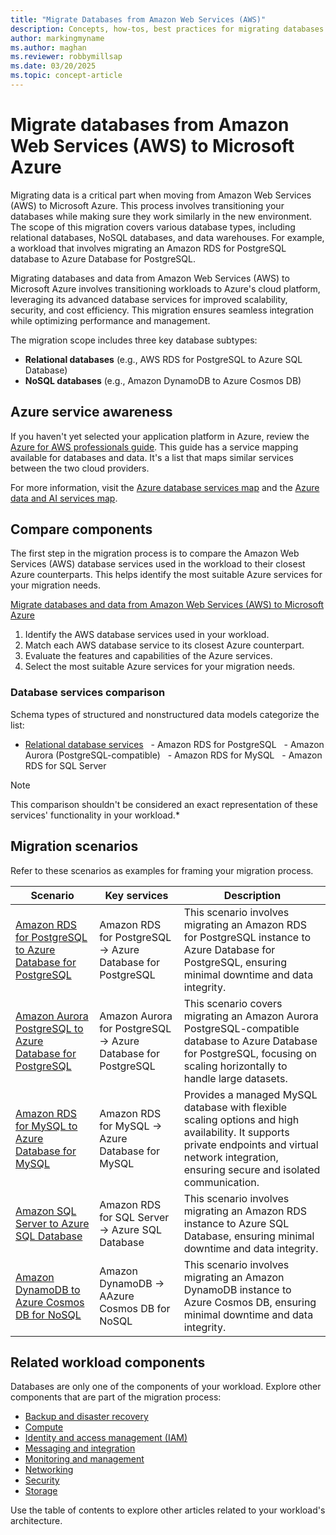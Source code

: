 ```yaml
---
title: "Migrate Databases from Amazon Web Services (AWS)"
description: Concepts, how-tos, best practices for migrating databases from Amazon Web Services (AWS) to Microsoft Azure.
author: markingmyname
ms.author: maghan
ms.reviewer: robbymillsap
ms.date: 03/20/2025
ms.topic: concept-article
---
```


# Migrate databases from Amazon Web Services (AWS) to Microsoft Azure

Migrating data is a critical part when moving from Amazon Web Services (AWS) to Microsoft Azure. This process involves transitioning your databases while making sure they work similarly in the new environment.  The scope of this migration covers various database types, including relational databases, NoSQL databases, and data warehouses. For example, a workload that involves migrating an Amazon RDS for PostgreSQL database to Azure Database for PostgreSQL.

Migrating databases and data from Amazon Web Services (AWS) to Microsoft Azure involves transitioning workloads to Azure's cloud platform, leveraging its advanced database services for improved scalability, security, and cost efficiency. This migration ensures seamless integration while optimizing performance and management.

The migration scope includes three key database subtypes:

- **Relational databases** (e.g., AWS RDS for PostgreSQL to Azure SQL Database)
- **NoSQL databases** (e.g., Amazon DynamoDB to Azure Cosmos DB)

## Azure service awareness

If you haven't yet selected your application platform in Azure, review the [Azure for AWS professionals guide](/azure/architecture/aws-professional/). This guide has a service mapping available for databases and data. It's a list that maps similar services between the two cloud providers.

For more information, visit the [Azure database services map](/azure/architecture/aws-professional/databases) and the [Azure data and AI services map](/azure/architecture/aws-professional/data-ai).

## Compare components

The first step in the migration process is to compare the Amazon Web Services (AWS) database services used in the workload to their closest Azure counterparts. This helps identify the most suitable Azure services for your migration needs.

[Migrate databases and data from Amazon Web Services (AWS) to Microsoft Azure](migrate-databases-from-aws.md)

1. Identify the AWS database services used in your workload.
1. Match each AWS database service to its closest Azure counterpart.
1. Evaluate the features and capabilities of the Azure services.
1. Select the most suitable Azure services for your migration needs.

### Database services comparison

Schema types of structured and nonstructured data models categorize the list:

- [Relational database services](/azure/architecture/aws-professional/databases)
  - Amazon RDS for PostgreSQL
  - Amazon Aurora (PostgreSQL-compatible)
  - Amazon RDS for MySQL
  - Amazon RDS for SQL Server

> [!NOTE]  
> This comparison shouldn't be considered an exact representation of these services' functionality in your workload.*

## Migration scenarios

Refer to these scenarios as examples for framing your migration process.

| Scenario | Key services | Description |
| --- | --- | --- |
| [Amazon RDS for PostgreSQL to Azure Database for PostgreSQL](/azure/postgresql/migrate/migration-service/tutorial-migration-service-aws-offline?tabs=portal) | Amazon RDS for PostgreSQL -> Azure Database for PostgreSQL | This scenario involves migrating an Amazon RDS for PostgreSQL instance to Azure Database for PostgreSQL, ensuring minimal downtime and data integrity. |
| [Amazon Aurora PostgreSQL to Azure Database for PostgreSQL](/azure/postgresql/migrate/migration-service/tutorial-migration-service-aurora-offline?tabs=azure-portal) | Amazon Aurora for PostgreSQL -> Azure Database for PostgreSQL | This scenario covers migrating an Amazon Aurora PostgreSQL-compatible database to Azure Database for PostgreSQL, focusing on scaling horizontally to handle large datasets. |
| [Amazon RDS for MySQL to Azure Database for MySQL](/azure/mysql/flexible-server/how-to-migrate-rds-mysql-data-in-replication) | Amazon RDS for MySQL -> Azure Database for MySQL | Provides a managed MySQL database with flexible scaling options and high availability. It supports private endpoints and virtual network integration, ensuring secure and isolated communication. |
| [Amazon SQL Server to Azure SQL Database](/data-migration/sql-server/database/guide) | Amazon RDS for SQL Server -> Azure SQL Database | This scenario involves migrating an Amazon RDS instance to Azure SQL Database, ensuring minimal downtime and data integrity. |
| [Amazon DynamoDB to Azure Cosmos DB for NoSQL](/azure/cosmos-db/nosql/dynamodb-data-migration-cosmos-db) | Amazon DynamoDB -> AAzure Cosmos DB for NoSQL | This scenario involves migrating an Amazon DynamoDB instance to Azure Cosmos DB, ensuring minimal downtime and data integrity. |

## Related workload components

Databases are only one of the components of your workload. Explore other components that are part of the migration process:

- [Backup and disaster recovery](./migrate-backup-from-aws.md)
- [Compute](./migrate-compute-from-aws.md)
- [Identity and access management (IAM)](./migrate-iam-from-aws.md)
- [Messaging and integration](./migrate-messaging-from-aws.md)
- [Monitoring and management](./migrate-monitoring-from-aws.md)
- [Networking](./migrate-networking-from-aws.md)
- [Security](./migrate-security-from-aws.md)
- [Storage](./migrate-storage-from-aws.md)

Use the table of contents to explore other articles related to your workload's architecture.
